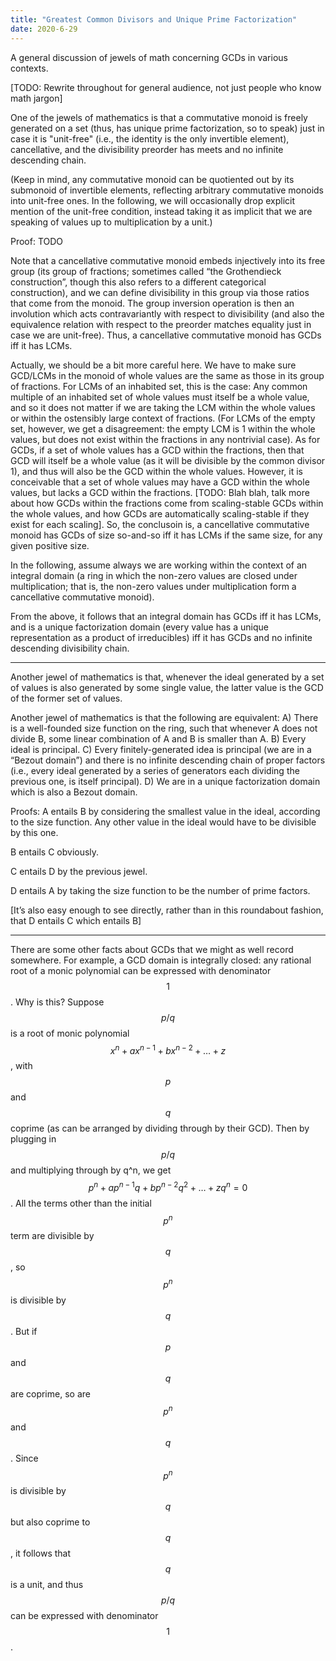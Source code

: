 ```yaml
---
title: "Greatest Common Divisors and Unique Prime Factorization"
date: 2020-6-29
---
```

A general discussion of jewels of math concerning GCDs in various contexts.

[TODO: Rewrite throughout for general audience, not just people who know math jargon]

One of the jewels of mathematics is that a commutative monoid is freely generated on a set (thus, has unique prime factorization, so to speak) just in case it is "unit-free" (i.e., the identity is the only invertible element), cancellative, and the divisibility preorder has meets and no infinite descending chain.

(Keep in mind, any commutative monoid can be quotiented out by its submonoid of invertible elements, reflecting arbitrary commutative monoids into unit-free ones. In the following, we will occasionally drop explicit mention of the unit-free condition, instead taking it as implicit that we are speaking of values up to multiplication by a unit.)

Proof: TODO

Note that a cancellative commutative monoid embeds injectively into its free group (its group of fractions; sometimes called “the Grothendieck construction”, though this also refers to a different categorical construction), and we can define divisibility in this group via those ratios that come from the monoid. The group inversion operation is then an involution which acts contravariantly with respect to divisibility (and also the equivalence relation with respect to the preorder matches equality just in case we are unit-free). Thus, a cancellative commutative monoid has GCDs iff it has LCMs.

Actually, we should be a bit more careful here. We have to make sure GCD/LCMs in the monoid of whole values are the same as those in its group of fractions. For LCMs of an inhabited set, this is the case: Any common multiple of an inhabited set of whole values must itself be a whole value, and so it does not matter if we are taking the LCM within the whole values or within the ostensibly large context of fractions. (For LCMs of the empty set, however, we get a disagreement: the empty LCM is 1 within the whole values, but does not exist within the fractions in any nontrivial case). As for GCDs, if a set of whole values has a GCD within the fractions, then that GCD will itself be a whole value (as it will be divisible by the common divisor 1), and thus will also be the GCD within the whole values. However, it is conceivable that a set of whole values may have a GCD within the whole values, but lacks a GCD within the fractions. [TODO: Blah blah, talk more about how GCDs within the fractions come from scaling-stable GCDs within the whole values, and how GCDs are automatically scaling-stable if they exist for each scaling]. So, the conclusoin is, a cancellative commutative monoid has GCDs of size so-and-so iff it has LCMs if the same size, for any given positive size.

In the following, assume always we are working within the context of an integral domain (a ring in which the non-zero values are closed under multiplication; that is, the non-zero values under multiplication form a cancellative commutative monoid).

From the above, it follows that an integral domain has GCDs iff it has LCMs, and is a unique factorization domain (every value has a unique representation as a product of irreducibles) iff it has GCDs and no infinite descending divisibility chain.

***

Another jewel of mathematics is that, whenever the ideal generated by a set of values is also generated by some single value, the latter value is the GCD of the former set of values.

Another jewel of mathematics is that the following are equivalent:
A) There is a well-founded size function on the ring, such that whenever A does not divide B, some linear combination of A and B is smaller than A.
B) Every ideal is principal.
C) Every finitely-generated idea is principal (we are in a “Bezout domain”) and there is no infinite descending chain of proper factors (i.e., every ideal generated by a series of generators each dividing the previous one, is itself principal).
D) We are in a unique factorization domain which is also a Bezout domain.

Proofs:
A entails B by considering the smallest value in the ideal, according to the size function. Any other value in the ideal would have to be divisible by this one.

B entails C obviously.

C entails D by the previous jewel.

D entails A by taking the size function to be the number of prime factors.

[It’s also easy enough to see directly, rather than in this roundabout fashion, that D entails C which entails B]

----

There are some other facts about GCDs that we might as well record somewhere. For example, a GCD domain is integrally closed: any rational root of a monic polynomial can be expressed with denominator $$1$$. Why is this? Suppose $$p/q$$ is a root of monic polynomial $$x^n + ax^{n - 1} + bx^{n - 2} + \ldots + z$$, with $$p$$ and $$q$$ coprime (as can be arranged by dividing through by their GCD). Then by plugging in $$p/q$$ and multiplying through by q^n, we get $$p^n + ap^{n - 1}q + bp^{n - 2}q^2 + \ldots + zq^n = 0$$. All the terms other than the initial $$p^n$$ term are divisible by $$q$$, so $$p^n$$ is divisible by $$q$$. But if $$p$$ and $$q$$ are coprime, so are $$p^n$$ and $$q$$. Since $$p^n$$ is divisible by $$q$$ but also coprime to $$q$$, it follows that $$q$$ is a unit, and thus $$p/q$$ can be expressed with denominator $$1$$.